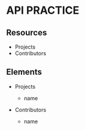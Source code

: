 # API PRACTICE

## Resources

- Projects
- Contributors

## Elements

- Projects
	- name

- Contributors
	- name
